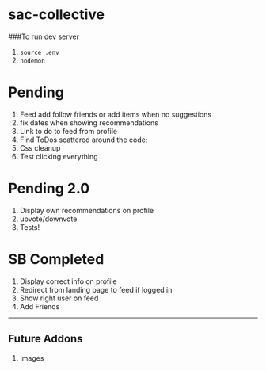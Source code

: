 # sac-collective

###To run dev server

1.  `source .env`
1.  `nodemon`

# Pending

1.  Feed add follow friends or add items when no suggestions
1.  fix dates when showing recommendations
1.  Link to do to feed from profile
1.  Find ToDos scattered around the code;
1.  Css cleanup
1.  Test clicking everything

# Pending 2.0

1.  Display own recommendations on profile
1.  upvote/downvote
1.  Tests!

# SB Completed

1.  Display correct info on profile
1.  Redirect from landing page to feed if logged in
1.  Show right user on feed
1.  Add Friends

---

## Future Addons

1.  Images
